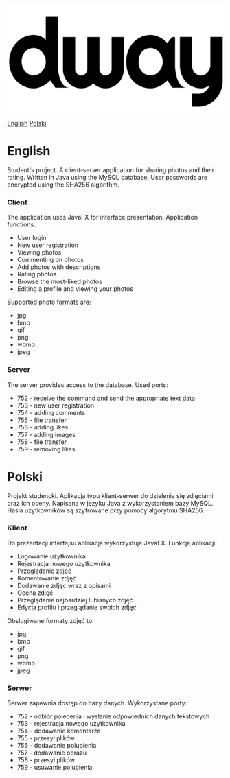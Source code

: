 ![Alt text](/bin/img/logo-black.png?raw=true "Title")

[English](#english)
[Polski](#polski)

# English
Student's project. A client-server application for sharing photos and their rating. Written in Java using the MySQL database. User passwords are encrypted using the SHA256 algorithm.

### Client
The application uses JavaFX for interface presentation.
Application functions:
* User login
* New user registration
* Viewing photos
* Commenting on photos
* Add photos with descriptions
* Rating photos
* Browse the most-liked photos
* Editing a profile and viewing your photos

Supported photo formats are:
* jpg
* bmp
* gif
* png
* wbmp
* jpeg

### Server
The server provides access to the database.
Used ports:
* 752 - receive the command and send the appropriate text data
* 753 - new user registration
* 754 - adding comments
* 755 - file transfer
* 756 - adding likes
* 757 - adding images
* 758 - file transfer
* 759 - removing likes

# Polski
Projekt studencki. Aplikacja typu klient-serwer do dzielenia się zdjęciami oraz ich oceny. Napisana w języku Java z wykorzystaniem bazy MySQL. Hasła użytkowników są szyfrowane przy pomocy algorytmu SHA256.

### Klient
Do prezentacji interfejsu aplikacja wykorzystuje JavaFX.
Funkcje aplikacji:
* Logowanie użytkownika
* Rejestracja nowego użytkownika
* Przeglądanie zdjęć
* Komentowanie zdjęć
* Dodawanie zdjęć wraz z opisami
* Ocena zdjęć
* Przeglądanie najbardziej lubianych zdjęć
* Edycja profilu i przeglądanie swoich zdjęć

Obsługiwane formaty zdjęć to:
* jpg
* bmp
* gif
* png
* wbmp
* jpeg

### Serwer
Serwer zapewnia dostęp do bazy danych.
Wykorzystane porty:
* 752 - odbiór polecenia i wysłanie odpowiednich danych tekstowych
* 753 - rejestracja nowego użytkownika
* 754 - dodawanie komentarza
* 755 - przesył plików
* 756 - dodawanie polubienia
* 757 - dodawanie obrazu
* 758 - przesył plików
* 759 - usuwanie polubienia


